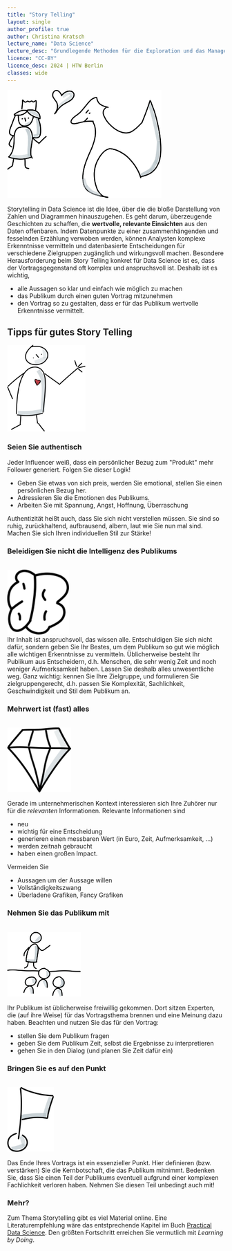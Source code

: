 ```yaml
---
title: "Story Telling"
layout: single
author_profile: true
author: Christina Kratsch
lecture_name: "Data Science"
lecture_desc: "Grundlegende Methoden für die Exploration und das Management von Daten."
licence: "CC-BY"
licence_desc: 2024 | HTW Berlin 
classes: wide
---
```


<img src="./img/dragon.png" height=250>


Storytelling in Data Science ist die Idee, über die die bloße Darstellung von Zahlen und Diagrammen hinauszugehen. Es geht darum, überzeugende Geschichten zu schaffen, die **wertvolle, relevante Einsichten** aus den Daten offenbaren. Indem Datenpunkte zu einer zusammenhängenden und fesselnden Erzählung verwoben werden, können Analysten komplexe Erkenntnisse vermitteln und datenbasierte Entscheidungen für verschiedene Zielgruppen zugänglich und wirkungsvoll machen.
 Besondere Herausforderung beim Story Telling konkret für Data Science ist es, dass der Vortragsgegenstand oft komplex und anspruchsvoll ist. Deshalb ist es wichtig,
 * alle Aussagen so klar und einfach wie möglich zu machen
 * das Publikum durch einen guten Vortrag mitzunehmen
 * den Vortrag so zu gestalten, dass er für das Publikum wertvolle Erkenntnisse vermittelt.


## Tipps für gutes Story Telling

<img src="./img/heart.png" height=200>

### Seien Sie authentisch

Jeder Influencer weiß, dass ein persönlicher Bezug zum "Produkt" mehr Follower generiert. Folgen Sie dieser Logik!
* Geben Sie etwas von sich preis, werden Sie emotional, stellen Sie einen persönlichen Bezug her. 
* Adressieren Sie die Emotionen des Publikums.
* Arbeiten Sie mit Spannung, Angst, Hoffnung, Überraschung

Authentizität heißt auch, dass Sie sich nicht verstellen müssen. Sie sind so ruhig, zurückhaltend, aufbrausend, albern, laut wie Sie nun mal sind. Machen Sie sich Ihren individuellen Stil zur Stärke!


### Beleidigen Sie nicht die Intelligenz des Publikums
<br>
<img src="./img/brain.png" height=150>
<br>
Ihr Inhalt ist anspruchsvoll, das wissen alle. Entschuldigen Sie sich nicht dafür, sondern geben Sie Ihr Bestes, um dem Publikum so gut wie möglich alle wichtigen Erkenntnisse zu vermitteln. Üblicherweise besteht Ihr Publikum aus Entscheidern, d.h. Menschen, die sehr wenig Zeit und noch weniger Aufmerksamkeit haben. Lassen Sie deshalb alles unwesentliche weg.
Ganz wichtig: kennen Sie Ihre Zielgruppe, und formulieren Sie zielgruppengerecht, d.h. passen Sie Komplexität, Sachlichkeit, Geschwindigkeit und Stil dem Publikum an.


### Mehrwert ist (fast) alles
<br>
<img src="./img/diamond.png" height=150>
<br>

Gerade im unternehmerischen Kontext interessieren sich Ihre Zuhörer nur für die *relevanten* Informationen. Relevante Informationen sind
* neu
* wichtig für eine Entscheidung
* generieren einen messbaren Wert (in Euro, Zeit, Aufmerksamkeit, ...)
* werden zeitnah gebraucht
* haben einen großen Impact.

Vermeiden Sie
* Aussagen um der Aussage willen
* Vollständigkeitszwang
* Überladene Grafiken, Fancy Grafiken

### Nehmen Sie das Publikum mit
<br>
<img src="./img/audience.png" height=150>
<br>

Ihr Publikum ist üblicherweise freiwillig gekommen. Dort sitzen Experten, die (auf ihre Weise) für das Vortragsthema brennen und eine Meinung dazu haben. Beachten und nutzen Sie das für den Vortrag:
* stellen Sie dem Publikum fragen
* geben Sie dem Publikum Zeit, selbst die Ergebnisse zu interpretieren
* gehen Sie in den Dialog (und planen Sie Zeit dafür ein)


### Bringen Sie es auf den Punkt
<br>
<img src="./img/goal.png" height=150>
<br>

Das Ende Ihres Vortrags ist ein essenzieller Punkt. Hier definieren (bzw. verstärken) Sie die Kernbotschaft, die das Publikum mitnimmt. Bedenken Sie, dass Sie einen Teil der Publikums eventuell aufgrund einer komplexen Fachlichkeit verloren haben. Nehmen Sie diesen Teil unbedingt auch mit!


### Mehr?

Zum Thema Storytelling gibt es viel Material online. Eine Literaturempfehlung wäre das entstprechende Kapitel im Buch [Practical Data Science](https://learning.oreilly.com/library/view/practical-data-science/9781801071970/Text/Chapter_3.xhtml#_idParaDest-87). Den größten Fortschritt erreichen Sie vermutlich mit *Learning by Doing*. 